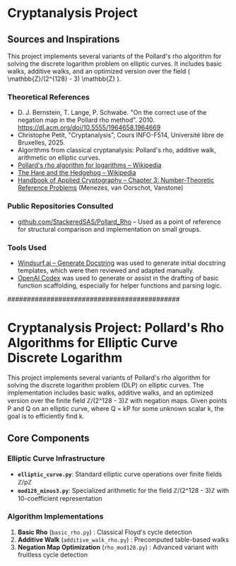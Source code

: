 # Cryptanalysis Project

## Sources and Inspirations

This project implements several variants of the Pollard's rho algorithm for solving the discrete logarithm problem on elliptic curves. It includes basic walks, additive walks, and an optimized version over the field \( \mathbb{Z}/(2^{128} - 3) \mathbb{Z} \).

### Theoretical References

- D. J. Bernstein, T. Lange, P. Schwabe. "On the correct use of the negation map in the Pollard rho method". 2010. https://dl.acm.org/doi/10.5555/1964658.1964669
- Christophe Petit, "Cryptanalysis", Cours INFO-F514, Université libre de Bruxelles, 2025.
- Algorithms from classical cryptanalysis: Pollard's rho, additive walk, arithmetic on elliptic curves.
- [Pollard's rho algorithm for logarithms – Wikipedia](https://en.wikipedia.org/wiki/Pollard%27s_rho_algorithm_for_logarithms)
- [The Hare and the Hedgehog – Wikipedia](https://en.wikipedia.org/wiki/The_Hare_and_the_Hedgehog)
- [Handbook of Applied Cryptography – Chapter 3: Number-Theoretic Reference Problems](https://cacr.uwaterloo.ca/hac/about/chap3.pdf) (Menezes, van Oorschot, Vanstone)

### Public Repositories Consulted

- [github.com/StackeredSAS/Pollard_Rho](https://github.com/StackeredSAS/Pollard_Rho/tree/main) – Used as a point of reference for structural comparison and implementation on small groups.

### Tools Used

- [Windsurf.ai – Generate Docstring](https://windso.rs/) was used to generate initial docstring templates, which were then reviewed and adapted manually.
- [OpenAI Codex](https://openai.com/blog/openai-codex) was used to generate or assist in the drafting of basic function scaffolding, especially for helper functions and parsing logic.





############################################
# Cryptanalysis Project: Pollard's Rho Algorithms for Elliptic Curve Discrete Logarithm

This project implements several variants of Pollard's rho algorithm for solving the discrete logarithm problem (DLP) on elliptic curves. The implementation includes basic walks, additive walks, and an optimized version over the finite field ℤ/(2^128 - 3)ℤ with negation maps. Given points P and Q on an elliptic curve, where Q = kP for some unknown scalar k, the goal is to efficiently find k.


## Core Components

### Elliptic Curve Infrastructure
- **`elliptic_curve.py`**: Standard elliptic curve operations over finite fields ℤ/pℤ
- **`mod128_minus3.py`**: Specialized arithmetic for the field ℤ/(2^128 - 3)ℤ with 10-coefficient representation

### Algorithm Implementations
1. **Basic Rho** (`basic_rho.py`) : Classical Floyd's cycle detection
2. **Additive Walk** (`additive_walk_rho.py`) : Precomputed table-based walks
3. **Negation Map Optimization** (`rho_mod128.py`) : Advanced variant with fruitless cycle detection

